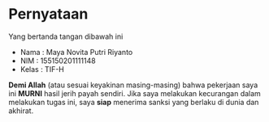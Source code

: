 # Pernyataan

Yang bertanda tangan dibawah ini

* Nama : Maya Novita Putri Riyanto
* NIM : 155150201111148
* Kelas : TIF-H

**Demi Allah** (atau sesuai keyakinan masing-masing) bahwa pekerjaan saya ini **MURNI** hasil jerih payah sendiri. Jika saya melakukan kecurangan dalam melakukan tugas ini, saya **siap** menerima sanksi yang berlaku di dunia dan akhirat.
